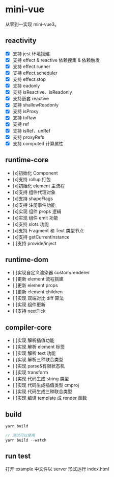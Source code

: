 # mini-vue

从零到一实现 mini-vue3。

## reactivity

- [x] 支持 jest 环境搭建
- [x] 支持 effect & reactive 依赖搜集 & 依赖触发
- [x] 支持 effect.runner
- [x] 支持 effect.scheduler
- [x] 支持 effect.stop
- [x] 支持 eadonly
- [x] 支持 isReactive、isReadonly
- [x] 支持嵌套 reactive
- [x] 支持 shallowReadonly
- [x] 支持 isProxy
- [x] 支持 toRaw
- [x] 支持 ref
- [x] 支持 isRef、unRef
- [x] 支持 proxyRefs
- [x] 支持 computed 计算属性

## runtime-core

- [x]初始化 Component
- [x]支持 rollup 打包
- [x]初始化 element 主流程
- [x]支持 组件代理对象
- [x]支持 shapeFlags
- [x]支持 注册事件功能
- [x]实现 组件 props 逻辑
- [x]实现 组件 emit 功能
- [x]支持 slots 功能
- [x]支持 Fragment 和 Text 类型节点
- [x]支持 getCurrentInstance
- [ ]支持 provide/inject

## runtime-dom

- [ ]实现自定义渲染器 custom/renderer
- [ ]更新 element 流程搭建
- [ ]更新 element props
- [ ]更新 element children
- [ ]实现 双端对比 diff 算法
- [ ]实现 组件更新
- [ ]支持 nextTick

## compiler-core

- [ ]实现 解析插值功能
- [ ]实现 解析 element 标签
- [ ]实现 解析 text 功能
- [ ]实现 解析三种联合类型
- [ ]实现 parse&有限状态机
- [ ]实现 transform
- [ ]实现 代码生成 string 类型
- [ ]实现 代码生成插值类型 cmproj
- [ ]实现 代码生成三种联合类型
- [ ]实现 编译 template 成 render 函数

## build

```javascript
yarn build

// 测试可以使用
yarn build --watch
```

## run test

打开 example 中文件以 server 形式运行 index.html

